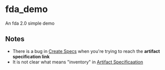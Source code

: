 # fda_demo

An fda 2.0 simple demo

## Notes

- There is a bug in [Create Specs](http://furydocs.io/molida/0.0.9-docs/guide/#/from_fda1?id=create-specs) when you're trying to reach the **artifact specification link**
- It is not clear what means "inventory" in [Artifact Specificaation](http://furydocs.io/molida/0.0.9-docs/guide/#/artifacts?id=artifact-specifications)
